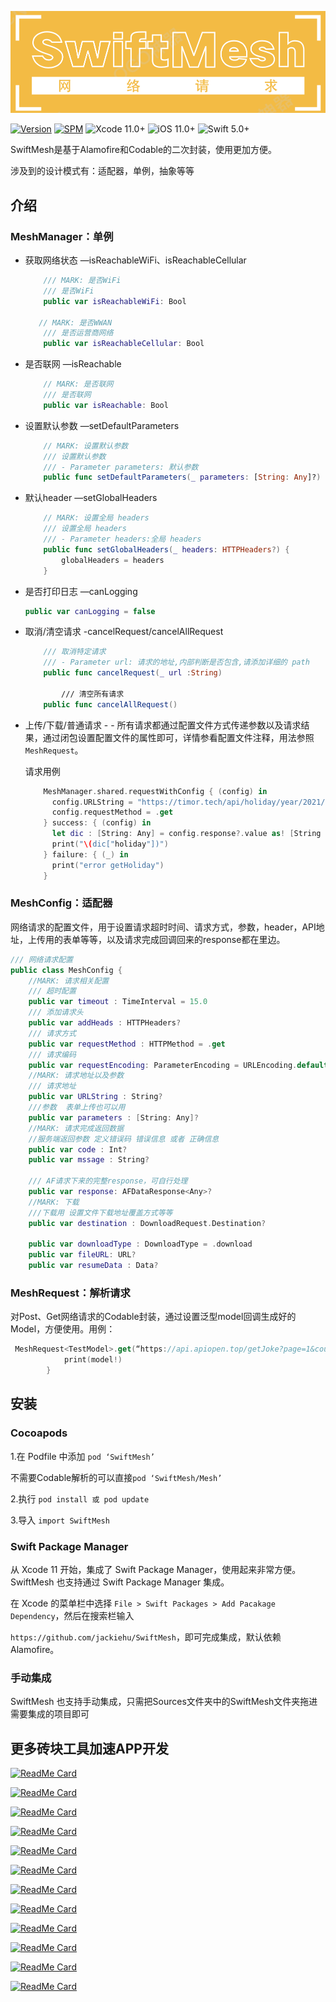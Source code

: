 ![](Image/logo.png)

[![Version](https://img.shields.io/cocoapods/v/SwiftMesh.svg?style=flat)](http://cocoapods.org/pods/SwiftMesh)
[![SPM](https://img.shields.io/badge/SPM-supported-DE5C43.svg?style=flat)](https://swift.org/package-manager/)
![Xcode 11.0+](https://img.shields.io/badge/Xcode-11.0%2B-blue.svg)
![iOS 11.0+](https://img.shields.io/badge/iOS-11.0%2B-blue.svg)
![Swift 5.0+](https://img.shields.io/badge/Swift-5.0%2B-orange.svg)



SwiftMesh是基于Alamofire和Codable的二次封装，使用更加方便。

涉及到的设计模式有：适配器，单例，抽象等等



## 介绍
### MeshManager：单例
* 获取网络状态    —isReachableWiFi、isReachableCellular

  ```swift
      /// MARK: 是否WiFi
      /// 是否WiFi
      public var isReachableWiFi: Bool 
     
     // MARK: 是否WWAN
      /// 是否运营商网络
      public var isReachableCellular: Bool 
  ```

* 是否联网      —isReachable

  ```swift
      // MARK: 是否联网
      /// 是否联网
      public var isReachable: Bool 
  ```

* 设置默认参数     —setDefaultParameters

  ```swift
      // MARK: 设置默认参数
      /// 设置默认参数
      /// - Parameter parameters: 默认参数
      public func setDefaultParameters(_ parameters: [String: Any]?) 
  ```

* 默认header     —setGlobalHeaders

  ```swift
      // MARK: 设置全局 headers
      /// 设置全局 headers
      /// - Parameter headers:全局 headers
      public func setGlobalHeaders(_ headers: HTTPHeaders?) {
          globalHeaders = headers
      }
  ```

* 是否打印日志     —canLogging

  ```swift
  public var canLogging = false
  ```

* 取消/清空请求     -cancelRequest/cancelAllRequest

  ```swift
      /// 取消特定请求
      /// - Parameter url: 请求的地址,内部判断是否包含,请添加详细的 path
      public func cancelRequest(_ url :String)
      
          /// 清空所有请求
      public func cancelAllRequest()
  ```

* 上传/下载/普通请求   - - 所有请求都通过配置文件方式传递参数以及请求结果，通过闭包设置配置文件的属性即可，详情参看配置文件注释，用法参照`MeshRequest`。

  

  请求用例

  ```swift
      MeshManager.shared.requestWithConfig { (config) in
        config.URLString = "https://timor.tech/api/holiday/year/2021/"
        config.requestMethod = .get
      } success: { (config) in
        let dic : [String: Any] = config.response?.value as! [String : Any]
        print("\(dic["holiday"])")
      } failure: { (_) in
        print("error getHoliday")
      }
  ```
### MeshConfig：适配器

网络请求的配置文件，用于设置请求超时时间、请求方式，参数，header，API地址，上传用的表单等等，以及请求完成回调回来的response都在里边。

```swift
/// 网络请求配置
public class MeshConfig {
    //MARK: 请求相关配置
    /// 超时配置
    public var timeout : TimeInterval = 15.0
    /// 添加请求头
    public var addHeads : HTTPHeaders?
    /// 请求方式
    public var requestMethod : HTTPMethod = .get
    /// 请求编码
    public var requestEncoding: ParameterEncoding = URLEncoding.default  //PropertyListEncoding.xml//JSONEncoding.default
    //MARK: 请求地址以及参数
    /// 请求地址
    public var URLString : String?
    ///参数  表单上传也可以用
    public var parameters : [String: Any]?
    //MARK: 请求完成返回数据
    //服务端返回参数 定义错误码 错误信息 或者 正确信息
    public var code : Int?
    public var mssage : String?

    /// AF请求下来的完整response，可自行处理
    public var response: AFDataResponse<Any>?
    //MARK: 下载
    ///下载用 设置文件下载地址覆盖方式等等
    public var destination : DownloadRequest.Destination?
    
    public var downloadType : DownloadType = .download
    public var fileURL: URL?   
    public var resumeData : Data?
```

### MeshRequest：解析请求
对Post、Get网络请求的Codable封装，通过设置泛型model回调生成好的Model，方便使用。用例：
```swift
 MeshRequest<TestModel>.get(“https://api.apiopen.top/getJoke?page=1&count=2&type=video”) { (model) in
            print(model!)
        }
```



## 安装

### Cocoapods

1.在 Podfile 中添加 `pod ‘SwiftMesh’`  

不需要Codable解析的可以直接`pod ‘SwiftMesh/Mesh’`

2.执行 `pod install 或 pod update`

3.导入 `import SwiftMesh`

### Swift Package Manager

从 Xcode 11 开始，集成了 Swift Package Manager，使用起来非常方便。SwiftMesh 也支持通过 Swift Package Manager 集成。

在 Xcode 的菜单栏中选择 `File > Swift Packages > Add Pacakage Dependency`，然后在搜索栏输入

`https://github.com/jackiehu/SwiftMesh`，即可完成集成，默认依赖Alamofire。

### 手动集成

SwiftMesh 也支持手动集成，只需把Sources文件夹中的SwiftMesh文件夹拖进需要集成的项目即可



## 更多砖块工具加速APP开发

[![ReadMe Card](https://github-readme-stats.vercel.app/api/pin/?username=jackiehu&repo=SwiftBrick&theme=radical&locale=cn)](https://github.com/jackiehu/SwiftBrick)

[![ReadMe Card](https://github-readme-stats.vercel.app/api/pin/?username=jackiehu&repo=SwiftMediator&theme=radical&locale=cn)](https://github.com/jackiehu/SwiftMediator)

[![ReadMe Card](https://github-readme-stats.vercel.app/api/pin/?username=jackiehu&repo=SwiftShow&theme=radical&locale=cn)](https://github.com/jackiehu/SwiftShow)

[![ReadMe Card](https://github-readme-stats.vercel.app/api/pin/?username=jackiehu&repo=SwiftLog&theme=radical&locale=cn)](https://github.com/jackiehu/SwiftLog)

[![ReadMe Card](https://github-readme-stats.vercel.app/api/pin/?username=jackiehu&repo=SwiftyForm&theme=radical&locale=cn)](https://github.com/jackiehu/SwiftyForm)

[![ReadMe Card](https://github-readme-stats.vercel.app/api/pin/?username=jackiehu&repo=SwiftEmptyData&theme=radical&locale=cn)](https://github.com/jackiehu/SwiftEmptyData)

[![ReadMe Card](https://github-readme-stats.vercel.app/api/pin/?username=jackiehu&repo=SwiftPageView&theme=radical&locale=cn)](https://github.com/jackiehu/SwiftPageView)

[![ReadMe Card](https://github-readme-stats.vercel.app/api/pin/?username=jackiehu&repo=JHTabBarController&theme=radical&locale=cn)](https://github.com/jackiehu/JHTabBarController)

[![ReadMe Card](https://github-readme-stats.vercel.app/api/pin/?username=jackiehu&repo=SwiftNotification&theme=radical&locale=cn)](https://github.com/jackiehu/SwiftNotification)

[![ReadMe Card](https://github-readme-stats.vercel.app/api/pin/?username=jackiehu&repo=SwiftNetSwitch&theme=radical&locale=cn)](https://github.com/jackiehu/SwiftNetSwitch)

[![ReadMe Card](https://github-readme-stats.vercel.app/api/pin/?username=jackiehu&repo=SwiftButton&theme=radical&locale=cn)](https://github.com/jackiehu/SwiftButton)

[![ReadMe Card](https://github-readme-stats.vercel.app/api/pin/?username=jackiehu&repo=SwiftDatePicker&theme=radical&locale=cn)](https://github.com/jackiehu/SwiftDatePicker)